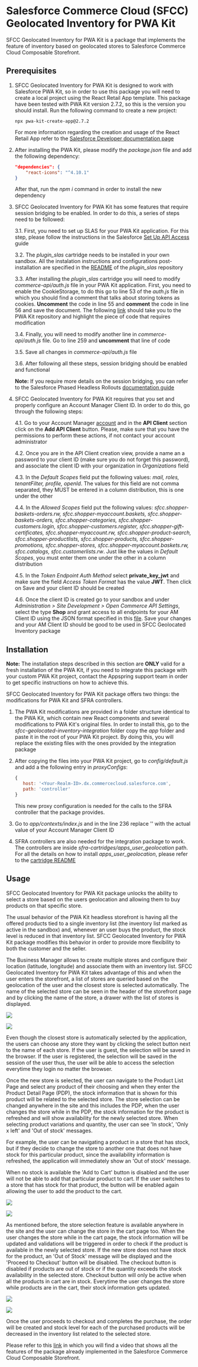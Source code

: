 # Salesforce Commerce Cloud (SFCC) Geolocated Inventory for PWA Kit

SFCC Geolocated Inventory for PWA Kit is a package that implements the feature of inventory based on geolocated stores to Salesforce Commerce Cloud Composable Storefront. 

## Prerequisites

1. SFCC Geolocated Inventory for PWA Kit is designed to work with Salesforce PWA Kit, so in order to use this package you will need to create a local project using the React Retail App template. This package have been tested with PWA Kit version 2.7.2, so this is the version you should install. Run the following command to create a new project:

	```shell
	npx pwa-kit-create-app@2.7.2
	```
	For more information regarding the creation and usage of the React Retail App refer to the [Salesforce Developer documentation page](https://developer.salesforce.com/docs/commerce/pwa-kit-managed-runtime/guide/getting-started.html)

2. After installing the PWA Kit, please modify the *package.json* file and add the following dependency:
    
    ```json
    "dependencies": {
        "react-icons": "^4.10.1"
    }
	```
    After that, run the *npm i* command in order to install the new dependency

3. SFCC Geolocated Inventory for PWA Kit has some features that require session bridging to be enabled. In order to do this, a series of steps need to be followed:

    3.1. First, you need to set up SLAS for your PWA Kit application. For this step, please follow the instructions in the Salesforce [Set Up API Access](https://developer.salesforce.com/docs/commerce/pwa-kit-managed-runtime/guide/setting-up-api-access.html) guide

    3.2. The *plugin_slas* cartridge needs to be installed in your own sandbox. All the instalation instructions and configurations post-installation are specified in the [README](https://github.com/SalesforceCommerceCloud/plugin_slas) of the *plugin_slas* repository

    3.3. After installing the *plugin_slas* cartridge you will need to modify *commerce-api/auth.js* file in your PWA Kit application. First, you need to enable the CookieStorage, to do this go to line 53 of the *auth.js* file in which you should find a comment that talks about storing tokens as cookies. **Uncomment** the code in line 55 and **comment** the code in line 56 and save the document. The following [link](https://github.com/SalesforceCommerceCloud/pwa-kit/blob/release-2.7.x/packages/template-retail-react-app/app/commerce-api/auth.js#L53-L56) should take you to the PWA Kit repository and highlight the piece of code that requires modification

    3.4. Finally, you will need to modify another line in *commerce-api/auth.js* file. Go to line 259 and **uncomment** that line of code

    3.5. Save all changes in *commerce-api/auth.js* file

    3.6. After following all these steps, session bridging should be enabled and functional

    **Note:** If you require more details on the session bridging, you can refer to the Salesforce Phased Headless Rollouts [documentation guide](https://developer.salesforce.com/docs/commerce/pwa-kit-managed-runtime/guide/phased-headless-rollouts.html)

4. SFCC Geolocated Inventory for PWA Kit requires that you set and properly configure an Account Manager Client ID. In order to do this, go through the following steps:

    4.1. Go to your Account Manager [account](https://account.demandware.com/dw/account/Home) and in the **API Client** section click on the **Add API Client** button. Please, make sure that you have the permissions to perform these actions, if not contact your account administrator

    4.2. Once you are in the API Client creation view, provide a name an a password to your client ID (make sure you do not forget this password), and associate the client ID with your organization in *Organizations* field

    4.3. In the *Default Scopes* field put the following values: *mail, roles, tenantFilter, profile, openId*. The values for this field are not comma separated, they MUST be entered in a column distribution, this is one under the other

    4.4. In the *Allowed Scopes* field put the following values: *sfcc.shopper-baskets-orders.rw, sfcc.shopper-myaccount.baskets, sfcc.shopper-baskets-orders, sfcc.shopper-categories, sfcc.shopper-customers.login, sfcc.shopper-customers.register, sfcc.shopper-gift-certificates, sfcc.shopper-myaccount.rw, sfcc.shopper-product-search, sfcc.shopper-productlists, sfcc.shopper-products, sfcc.shopper-promotions, sfcc.shopper-stores, sfcc.shopper-myaccount.baskets.rw, sfcc.catalogs, sfcc.customerlists.rw*. Just like the values in *Default Scopes*, you must enter them one under the other in a column distribution

    4.5. In the *Token Endpoint Auth Method* select **private_key_jwt** and make sure the field *Access Token Format* has the value **JWT**. Then click on Save and your client ID should be created

    4.6. Once the client ID is created go to your sandbox and under *Administration > Site Development > Open Commerce API Settings*, select the type **Shop** and grant access to all endpoints for your AM Client ID using the JSON format specified in this [file](./AmClientIdSettingsFormat.json). Save your changes and your AM Client ID should be good to be used in SFCC Geolocated Inventory package

## Installation

**Note:** The installation steps described in this section are **ONLY** valid for a fresh installation of the PWA Kit, if you need to integrate this package with your custom PWA Kit project, contact the Appspring support team in order to get specific instructions on how to achieve this.

SFCC Geolocated Inventory for PWA Kit package offers two things: the modifications for PWA Kit and SFRA controllers.

1. The PWA Kit modifications are provided in a folder structure identical to the PWA Kit, which contain new React components and several modifications to PWA Kit's original files. In order to install this, go to the *sfcc-geolocated-inventory-integration* folder copy the *app* folder and paste it in the root of your PWA Kit project. By doing this, you will replace the existing files with the ones provided by the integration package

2. After copying the files into your PWA Kit project, go to *config/default.js* and add a the following entry in *proxyConfigs*:

     ```javascript
    {
        host: '<Your-Realm-ID>.dx.commercecloud.salesforce.com',
        path: 'controller'
    }
	```
    This new proxy configuration is needed for the calls to the SFRA controller that the package provides.

3. Go to *app/contexts/index.js* and in the line 236 replace '<Your-AM-Client-ID>' with the actual value of your Account Manager Client ID

4. SFRA controllers are also needed for the integration package to work. The controllers are inside *sfra-cartridges/apps_user_geolocation* path. For all the details on how to install *apps_user_geolocation*, please refer to the [cartridge README](./sfra-cartridges/README.md)

## Usage

SFCC Geolocated Inventory for PWA Kit package unlocks the ability to select a store based on the users geolocation and allowing them to buy products on that specific store. 

The usual behavior of the PWA Kit headless storefront is having all the offered products tied to a single inventory list (the inventory list marked as active in the sandbox) and, whenever an user buys the product, the stock level is reduced in that inventory list. SFCC Geolocated Inventory for PWA Kit package modifies this behavior in order to provide more flexibility to both the customer and the seller.

The Business Manager allows to create multiple stores and configure their location (latitude, longitude) and associate them with an inventory list. SFCC Geolocated Inventory for PWA Kit takes advantage of this and when the user enters the storefront, a list of stores are queried based on the geolocation of the user and the closest store is selected automatically. The name of the selected store can be seen in the header of the storefront page and by clicking the name of the store, a drawer with the list of stores is displayed.

![](./StoresMenuHeader.png)

![](./StoresMenuDrawer.png)

Even though the closest store is automatically selected by the application, the users can choose any store they want by clicking the select button next to the name of each store. If the user is guest, the selection will be saved in the browser. If the user is registered, the selection will be saved in the session of the user thus, the user will be able to access the selection everytime they login no matter the browser.

Once the new store is selected, the user can navigate to the Product List Page and select any product of their choosing and when they enter the Product Detail Page (PDP), the stock information that is shown for this product will be related to the selected store. The store selection can be changed anywhere in the site and this includes the PDP, when the user changes the store while in the PDP, the stock information for the product is refreshed and will show availability for the newly selected store. When selecting product variations and quantity, the user can see 'In stock', 'Only x left' and 'Out of stock' messages.

For example, the user can be navigating a product in a store that has stock, but if they decide to change the store to another one that does not have stock for this particular product, since the availability information is refreshed, the application will immediately show an 'Out of stock' message.

When no stock is available the 'Add to Cart' button is disabled and the user will not be able to add that particular product to cart. If the user switches to a store that has stock for that product, the button will be enabled again allowing the user to add the product to the cart.

![](./PdpOutOfStock.png)

![](./PdpInStock.png)

As mentioned before, the store selection feature is available anywhere in the site and the user can change the store in the cart page too. When the user changes the store while in the cart page, the stock information will be updated and validations will be triggered in order to check if the product is available in the newly selected store. If the new store does not have stock for the product, an 'Out of Stock' message will be displayed and the 'Proceed to Checkout' button will be disabled. The checkout button is disabled if products are out of stock or if the quantity exceeds the stock availability in the selected store. Checkout button will only be active when all the products in cart are in stock. Everytime the user changes the store while products are in the cart, their stock information gets updated.

![](./CartOutOfStock.png)

![](./CartInStock.png)

Once the user proceeds to checkout and completes the purchase, the order will be created and stock level for each of the purchased products will be decreased in the inventory list related to the selected store.

Please refer to this [link](https://www.youtube.com/watch?v=-DXh3-ebCKI&ab_channel=AppspringDevelopmentInc) in which you will find a video that shows all the features of the package already implemented in the Salesforce Commerce Cloud Composable Storefront.